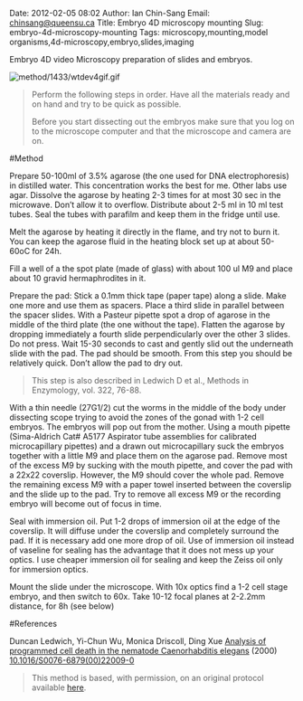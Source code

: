 Date: 2012-02-05 08:02
Author: Ian Chin-Sang
Email: chinsang@queensu.ca
Title: Embryo 4D microscopy mounting
Slug: embryo-4d-microscopy-mounting
Tags: microscopy,mounting,model organisms,4d-microscopy,embryo,slides,imaging

Embryo 4D video Microscopy preparation of slides and embryos.


![method/1433/wtdev4gif.gif](/static/images/method/1433/wtdev4gif.gif)



>Perform the following steps in order. Have all the materials ready and on hand and try to be quick as possible.
>
>Before you start dissecting out the embryos make sure that you log on to the microscope computer and that the microscope and camera are on.  




#Method

Prepare 50-100ml of 3.5% agarose (the one used for DNA electrophoresis) in distilled water. This concentration works the best for me. Other labs use agar. Dissolve the agarose by heating 2-3 times for at most 30 sec in the microwave. Don’t allow it to overflow. Distribute about 2-5 ml in 10 ml test tubes. Seal the tubes with parafilm and keep them in the fridge until use. 



Melt the agarose by heating it directly in the flame, and try not to burn it. You can keep the agarose fluid in the heating block set up at about 50-60oC for 24h. 



Fill a well of a the spot plate (made of glass) with about 100 ul M9 and place about 10 gravid hermaphrodites in it. 



Prepare the pad: Stick a 0.1mm thick tape (paper tape) along a slide. Make one more and use them as spacers. Place a third slide in parallel between the spacer slides. With a Pasteur pipette spot a drop of agarose in the middle of the third plate (the one without the tape). Flatten the agarose by dropping immediately a fourth slide perpendicularly over the other 3 slides. Do not press. Wait 15-30 seconds to cast and gently slid out the underneath slide with the pad. The pad should be smooth.  From this step you should be relatively quick. Don’t allow the pad to dry out.


>This step is also described in Ledwich D et al., Methods in Enzymology, vol. 322, 76-88.


With a thin needle (27G1/2) cut the worms in the middle of the body under dissecting scope trying to avoid the zones of the gonad with 1-2 cell embryos. The embryos will pop out from the mother. Using a mouth pipette (Sima-Aldrich Cat# A5177 Aspirator tube assemblies for calibrated microcapillary pipettes) and a drawn out microcapillary suck the embryos together with a little M9 and place them on the agarose pad. Remove most of the excess M9 by sucking with the mouth pipette, and cover the pad with a 22x22 coverslip. However, the M9 should cover the whole pad.  Remove the remaining excess M9 with a paper towel inserted between the coverslip and the slide up to the pad. Try to remove all excess M9 or the recording embryo will become out of focus in time.



Seal with immersion oil. Put 1-2 drops of immersion oil at the edge of the coverslip. It will diffuse under the coverslip and completely surround the pad. If it is necessary add one more drop of oil. Use of immersion oil instead of vaseline for sealing has the advantage that it does not mess up your optics. I use cheaper immersion oil for sealing and keep the Zeiss oil only for immersion optics.   



Mount the slide under the microscope. With 10x optics find a 1-2 cell stage embryo, and then switch to 60x. Take 10-12 focal planes at 2-2.2mm distance, for 8h (see below)





#References


Duncan Ledwich, Yi-Chun Wu, Monica Driscoll, Ding Xue [Analysis of programmed cell death in the nematode Caenorhabditis elegans](http://dx.doi.org/10.1016/S0076-6879(00)22009-0)  (2000)
[10.1016/S0076-6879(00)22009-0](http://dx.doi.org/10.1016/S0076-6879(00)22009-0)





>This method is based, with permission, on an original protocol available [here](http://130.15.90.245/4d_video_microscopy.htm).

